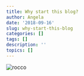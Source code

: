 ```yaml
---
title: Why start this blog?
author: Angela
date: '2018-09-16'
slug: why-start-this-blog
categories: []
tags: []
description: ''
topics: []
---
```


![rocco](rocco2.png)


